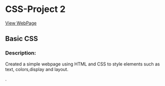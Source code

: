 # CSS-Project 2


[View WebPage](https://chirag0521.github.io/cssproject2/)

## Basic CSS 

### Description:
Created a simple webpage using HTML 
and CSS to style elements
such as text, colors,display and layout.

.

 
